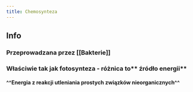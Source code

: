 ```yaml
---
title: Chemosynteza
---
```


## Info
### Przeprowadzana przez [[Bakterie]]
### Właściwie tak jak fotosynteza - różnica to** źródło energii**
#### ^^Energia z reakcji utleniania prostych związków nieorganicznych^^
####
